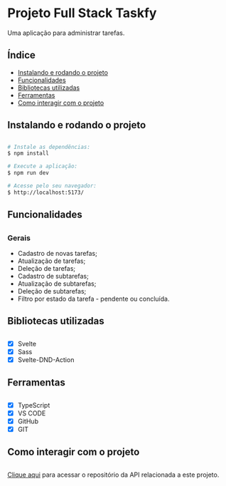# Projeto Full Stack Taskfy

Uma aplicação para administrar tarefas.

## Índice

- <a href="#-instalar">Instalando e rodando o projeto</a>
- <a href="#-funcionalidades">Funcionalidades</a>
- <a href="#-bibliotecas">Bibliotecas utilizadas</a>
- <a href="#-ferramentas">Ferramentas</a>
- <a href="#-interagir">Como interagir com o projeto</a>

## <h2 id="-instalar">Instalando e rodando o projeto<h2>

```bash
# Instale as dependências:
$ npm install

# Execute a aplicação:
$ npm run dev

# Acesse pelo seu navegador:
$ http://localhost:5173/
```

## <h2 id="-funcionalidades">Funcionalidades<h2>

### Gerais

- Cadastro de novas tarefas;
- Atualização de tarefas;
- Deleção de tarefas;
- Cadastro de subtarefas;
- Atualização de subtarefas;
- Deleção de subtarefas;
- Filtro por estado da tarefa - pendente ou concluída.

## <h2 id="-bibliotecas">Bibliotecas utilizadas<h2>

- [x] Svelte
- [x] Sass
- [x] Svelte-DND-Action

## <h2 id="-ferramentas">Ferramentas<h2>

- [x] TypeScript
- [x] VS CODE
- [x] GitHub
- [x] GIT

## <h2 id="-interagir">Como interagir com o projeto<h2>

[Clique aqui](https://github.com/LuccaHaddadSerejo/taskfy-backend) para acessar o repositório da API relacionada a este projeto.
